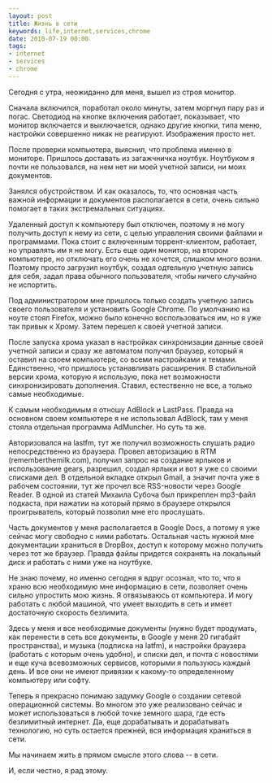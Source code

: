 ```yaml
---
layout: post
title: Жизнь в сети
keywords: life,internet,services,chrome
date: 2010-07-19 00:00
tags:
- internet
- services
- chrome
---
```

Сегодня с утра, неожиданно для меня, вышел из строя монитор.

Сначала включился, поработал около минуты, затем моргнул пару раз и погас. Светодиод на кнопке включения работает, показывает, что монитор включается и выключается, однако другие кнопки, типа меню, настройки совершенно никак не реагируют. Изображения просто нет.

После проверки компьютера, выяснил, что проблема именно в мониторе. Пришлось доставать из загажчничка ноутбук. Ноутбуком я почти не пользовался, на нем нет ни моей учетной записи, ни моих документов.

Занялся обустройством. И как оказалось, то, что основная часть важной информации и документов располагается в сети, очень сильно помогает в таких экстремальных ситуациях.

Удаленный доступ к компьютеру был отключен, поэтому я не могу получить доступ к нему из сети, с целью управления своими файлами и программами. Пока стоит с включенным торрент-клиентом, работает, но управлять им я не могу. Есть еще один монитор, на втором компьютере, но отключать его очень не хочется, слишком много возни. Поэтому просто загрузил ноутбук, создал одтельную учетную запись для себя, задал права обычного пользователя, чтобы ничего случайно не испортить.

Под администратором мне пришлось только создать учетную запись своего пользователя и установить Google Chrome. По умолчанию на ноуте стоял Firefox, можно было конечно воспользоваться им, но я уже так привык к Хрому. Затем перешел к своей учетной записи.

После запуска хрома указал в настройках синхронизации данные своей учетной записи и сразу же автоматом получил браузер, который я оставил на своем компьютере, со всеми настройками и темами. Единственно, что пришлось устанавливать расширения. В стабильной версии хрома, которую я использую, пока нет возможности синхронизировать дополнения. Ставил, естественно не все, а только самые необходимые.

К самым необходимым я отношу AdBlock и LastPass. Правда на основном своем компьютере я не использовал AdBlock, там у меня стояла отдельная программа AdMuncher. Но суть та же.

Авторизовался на lastfm, тут же получил возможность слушать радио непосредственно из браузера. Провел авторизацию в RTM (rememberthemilk.com), получил запрос на создание ярлыков и использование gears, разрешил, создал ярлыки и вот я уже со своими списками дел. В отдельной вкладке открыл Gmail, а значит почта уже в рабочем состоянии, тут же прочел все RSS-новости через Google Reader. В одной из статей Михаила Субоча был прикреплен mp3-файл подкаста, при нажатии на который прямо в браузере открылся проигрыватель, который позволил мне его прослушать.

Часть документов у меня располагается в Google Docs, а потому я уже сейчас могу свободно с ними работать. Остальная часть нужной мне документации храниться в DropBox, доступ к которому можно получить через тот же браузер. Правда файлы придется сохранять на локальный диск и работать с ними уже на ноутбуке.

Не знаю почему, но именно сегодня я вдруг осознал, что то, что я храню всю необходимую мне информацию в сети, позволяет очень сильно упростить мою жизнь. Я отвязываюсь от компьютера. И могу работать с любой машиной, что умеет выходить в сеть и имеет достаточную скорость безлимита.

Здесь у меня и все необходимые документы (нужно будет продумать, как перенести в сеть все документы, в Google у меня 20 гигабайт пространства), и музыка (подписка на latfm), и настройки браузера (работать с которым очень удобно), и списки дел, и почта с новостями и еще куча всевозможных сервисов, которыми я пользуюсь каждый день. И все они не имеют привязки к какому-то определенному компьютеру или софту.

Теперь я прекрасно понимаю задумку Google о создании сетевой операционной системы. Во многом это уже реализовано сейчас и может использоваться в любой точке земного шара, где есть безлимитный интернет. Да, еще дорабатывать и дорабатывать технологию, но суть остается прежней, вся информация храниться в сети.

Мы начинаем жить в прямом смысле этого слова -- в сети.

И, если честно, я рад этому.
